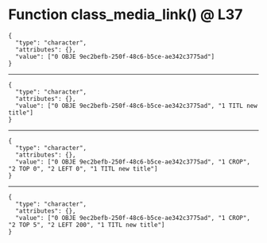 # Function class_media_link() @ L37

    {
      "type": "character",
      "attributes": {},
      "value": ["0 OBJE 9ec2befb-250f-48c6-b5ce-ae342c3775ad"]
    }

---

    {
      "type": "character",
      "attributes": {},
      "value": ["0 OBJE 9ec2befb-250f-48c6-b5ce-ae342c3775ad", "1 TITL new title"]
    }

---

    {
      "type": "character",
      "attributes": {},
      "value": ["0 OBJE 9ec2befb-250f-48c6-b5ce-ae342c3775ad", "1 CROP", "2 TOP 0", "2 LEFT 0", "1 TITL new title"]
    }

---

    {
      "type": "character",
      "attributes": {},
      "value": ["0 OBJE 9ec2befb-250f-48c6-b5ce-ae342c3775ad", "1 CROP", "2 TOP 5", "2 LEFT 200", "1 TITL new title"]
    }

